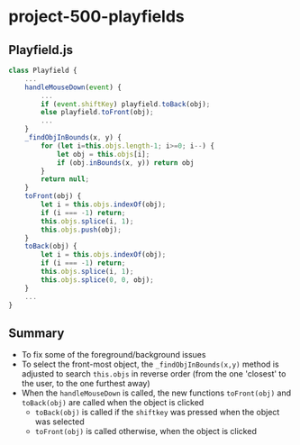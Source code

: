 # project-500-playfields

## Playfield.js
```js
class Playfield {
    ...
    handleMouseDown(event) {
        ...
        if (event.shiftKey) playfield.toBack(obj);
        else playfield.toFront(obj);
        ...
    }
    _findObjInBounds(x, y) {
        for (let i=this.objs.length-1; i>=0; i--) {
            let obj = this.objs[i];
            if (obj.inBounds(x, y)) return obj
        }
        return null;
    }
    toFront(obj) {
        let i = this.objs.indexOf(obj);
        if (i === -1) return;
        this.objs.splice(i, 1);
        this.objs.push(obj);
    }
    toBack(obj) {
        let i = this.objs.indexOf(obj);
        if (i === -1) return;
        this.objs.splice(i, 1);
        this.objs.splice(0, 0, obj);
    }
    ...
}
```

## Summary
* To fix some of the foreground/background issues
* To select the front-most object, the `_findObjInBounds(x,y)` method is adjusted to search `this.objs` in reverse order (from the one 'closest' to the user, to the one furthest away)
* When the `handleMouseDown` is called, the new functions `toFront(obj)` and `toBack(obj)` are called when the object is clicked
  * `toBack(obj)` is called if the `shiftkey` was pressed when the object was selected
  * `toFront(obj)` is called otherwise, when the object is clicked